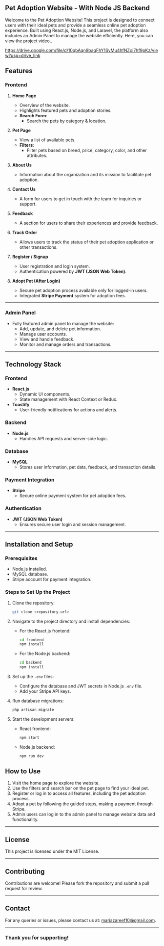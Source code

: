 ## Pet Adoption Website - With Node JS Backend

Welcome to the Pet Adoption Website! This project is designed to connect users with their ideal pets and provide a seamless online pet adoption experience. Built using React.js, Node.js, and Laravel, the platform also includes an Admin Panel to manage the website efficiently. Here, you can view the project video..

https://drive.google.com/file/d/10qbAqn9baqFhY1SvMu4hfNZoi7hf9pKz/view?usp=drive_link

## Features

### **Frontend**
1. **Home Page**
   - Overview of the website.
   - Highlights featured pets and adoption stories.
   - **Search Form**:
      - Search the pets by category & location.

2. **Pet Page**
   - View a list of available pets.
   - **Filters**:
     - Filter pets based on breed, price, category, color, and other attributes.
  
3. **About Us**
   - Information about the organization and its mission to facilitate pet adoption.

4. **Contact Us**
   - A form for users to get in touch with the team for inquiries or support.

5. **Feedback**
   - A section for users to share their experiences and provide feedback.

6. **Track Order**
   - Allows users to track the status of their pet adoption application or other transactions.

7. **Register / Signup**
   - User registration and login system.
   - Authentication powered by **JWT (JSON Web Token)**.

8. **Adopt Pet (After Login)**
   - Secure pet adoption process available only for logged-in users.
   - Integrated **Stripe Payment** system for adoption fees.

---

### **Admin Panel**
- Fully featured admin panel to manage the website:
  - Add, update, and delete pet information.
  - Manage user accounts.
  - View and handle feedback.
  - Monitor and manage orders and transactions.

---

## Technology Stack

### **Frontend**
- **React.js**
  - Dynamic UI components.
  - State management with React Context or Redux.
- **Toastify**
  - User-friendly notifications for actions and alerts.

### **Backend**
- **Node.js**
  - Handles API requests and server-side logic.

### **Database**
- **MySQL**
  - Stores user information, pet data, feedback, and transaction details.

### **Payment Integration**
- **Stripe**
  - Secure online payment system for pet adoption fees.

### **Authentication**
- **JWT (JSON Web Token)**
  - Ensures secure user login and session management.

---

## Installation and Setup

### **Prerequisites**
- Node.js installed.
- MySQL database.
- Stripe account for payment integration.

### **Steps to Set Up the Project**
1. Clone the repository:
   ```bash
   git clone <repository-url>
   ```

2. Navigate to the project directory and install dependencies:
   - For the React.js frontend:
     ```bash
     cd frontend
     npm install
     ```
   - For the Node.js backend:
     ```bash
     cd backend
     npm install
     ```

3. Set up the `.env` files:
   - Configure the database and JWT secrets in Node.js `.env` file.
   - Add your Stripe API keys.

4. Run database migrations:
   ```bash
   php artisan migrate
   ```

5. Start the development servers:
   - React frontend:
     ```bash
     npm start
     ```
   - Node.js backend:
     ```bash
     npm run dev
     ```

## How to Use

1. Visit the home page to explore the website.
2. Use the filters and search bar on the pet page to find your ideal pet.
3. Register or log in to access all features, including the pet adoption process.
4. Adopt a pet by following the guided steps, making a payment through Stripe.
5. Admin users can log in to the admin panel to manage website data and functionality.

---


## License
This project is licensed under the MIT License.

---

## Contributing
Contributions are welcome! Please fork the repository and submit a pull request for review.

---

## Contact
For any queries or issues, please contact us at: mariazareef10@gmail.com.

---

### Thank you for supporting!

